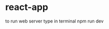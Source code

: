 # react-app

to run web server type in terminal npm run dev

<!-- Tips:
To edit multiple same class name in visualcode press control + d, and again D to add choose next one with same name.
Then press esc multiple times to disable multi cursor editing 

Formating tools:
Press cmd + P > ">format document> prettier"   this will format code to look nicer

-->
